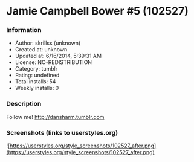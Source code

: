 # Jamie Campbell Bower #5 (102527)

### Information
- Author: skrillss (unknown)
- Created at: unknown
- Updated at: 6/16/2014, 5:39:31 AM
- License: NO-REDISTRIBUTION
- Category: tumblr
- Rating: undefined
- Total installs: 54
- Weekly installs: 0


### Description
Follow me! http://dansharm.tumblr.com


### Screenshots (links to userstyles.org)
![https://userstyles.org/style_screenshots/102527_after.png](https://userstyles.org/style_screenshots/102527_after.png)


